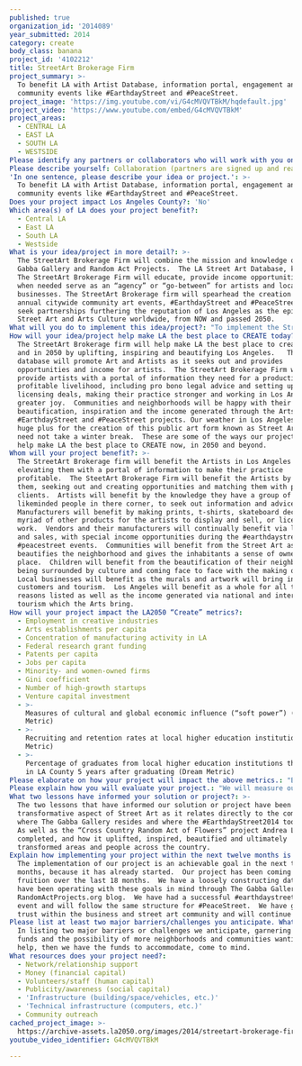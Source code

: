 ```yaml
---
published: true
organization_id: '2014089'
year_submitted: 2014
category: create
body_class: banana
project_id: '4102212'
title: StreetArt Brokerage Firm
project_summary: >-
  To benefit LA with Artist Database, information portal, engagement and
  community events like #EarthdayStreet and #PeaceStreet.
project_image: 'https://img.youtube.com/vi/G4cMVQVTBkM/hqdefault.jpg'
project_video: 'https://www.youtube.com/embed/G4cMVQVTBkM'
project_areas:
  - CENTRAL LA
  - EAST LA
  - SOUTH LA
  - WESTSIDE
Please identify any partners or collaborators who will work with you on this project.: "At its’ core, The StreetArt Brokerage firm is a collaboration between The Gabba Gallery and Random Act Projects.  This collaborative spirit has been in place for over 18 months and is slated to continue indefinitely.  We benefit from this partnership via shared knowledge, impeccable reputation, a free flow of ideas and cooperation with our shared core values. \r\n\r\nThe three factors critical to the success of our proposed collaboration are our core values and mission, our shared knowledge and free flow of ideas and our impeccable reputations and integrity as human beings and art and community advocates.\r\n"
Please describe yourself: Collaboration (partners are signed up and ready to hit the ground running!)
'In one sentence, please describe your idea or project.': >-
  To benefit LA with Artist Database, information portal, engagement and
  community events like #EarthdayStreet and #PeaceStreet.
Does your project impact Los Angeles County?: 'No'
Which area(s) of LA does your project benefit?:
  - Central LA
  - East LA
  - South LA
  - Westside
What is your idea/project in more detail?: >-
  The StreetArt Brokerage Firm will combine the mission and knowledge of The
  Gabba Gallery and Random Act Projects.  The LA Street Art Database, known as
  The StreetArt Brokerage Firm will educate, provide income opportunities and
  when needed serve as an “agency” or “go-between” for artists and local
  businesses. The StreetArt Brokerage firm will spearhead the creation of two
  annual citywide community art events, #EarthdayStreet and #PeaceStreet and
  seek partnerships furthering the reputation of Los Angeles as the epicenter of
  Street Art and Arts Culture worldwide, from NOW and passed 2050.
What will you do to implement this idea/project?: "To implement the Street Art Brokerage Firms’ projects, we will create a website and construct the database and continually update, promote and respond to opportunities for the artists.  We will have a simple outreach program, with printed information at local events and conventions to further our cause.  We will seek press coverage for our database, artists and events. We will finalize the locations for #EarthdayStreet2015 and #PeaceStreet2015, organize the participants from artist to vendors, and create downloadable maps and a calendar of events.  The StreetArt Brokerage firm will seek corporate sponsorships and further funding to ensure Los Angeles’ place in art culture worldwide. We will also promote all projects and seek out opportunities and partnerships to further this.\r\n\r\nThe LA Street Art Database, or StreetArt Brokerage Firm will encompass all Los Angeles Street Artists with a page for each and example of their work. Interested parties will be able to contact The StreetArt Brokerage Firm for information, public relations and income opportunities for the artist.  The artist will be able to access opportunities and information to benefit their practice and livelihood, including business and legal advice.\r\n\r\n#EarthdayStreet2015 will be the first of the two annual citywide community art events on April 18th and 19th following in the footsteps of #EarthdayStreet2014. Artist will be creating earth inspired work in public spaces.  The community will be able to enjoy the making of this work via a downloadable map and calendar of events.  Three main locations will be established with all the arts represented in their celebratory earth based creations and a street fair atmosphere with all participants focused on Earth Day.\r\n\r\n#PeaceStreet2015 will be the second citywide community art event on September 19th and 20th celebrating World Peace Day.  This event will be much like #EarthdayStreet, with all the participants focused on their vision and experience of Peace.  \r\n\r\nThe StreetArt Brokerage Firm will also promote Los Angeles Street Art and Art Culture worldwide and will look to partner with projects which further promote Los Angeles as a Street Art and Art Cultural epicenter, such as The Water Tank Project in New York, the national and international participation in #EarthdayStreet2015 and #PeaceStreet2015, as well as  Los Angeles being the main hub of the planned #StreetArtTriangle, and the like.\r\n"
How will your idea/project help make LA the best place to CREATE today? In 2050?: >-
  The StreetArt Brokerage firm will help make LA the best place to create today
  and in 2050 by uplifting, inspiring and beautifying Los Angeles.   The
  database will promote Art and Artists as it seeks out and provides
  opportunities and income for artists.  The StreetArt Brokerage Firm will
  provide artists with a portal of information they need for a productive and
  profitable livelihood, including pro bono legal advice and setting up
  licensing deals, making their practice stronger and working in Los Angeles a
  greater joy.  Communities and neighborhoods will be happy with their
  beautification, inspiration and the income generated through the Arts and our
  #EarthdayStreet and #PeaceStreet projects. Our weather in Los Angeles is a
  huge plus for the creation of this public art form known as Street Art, as we
  need not take a winter break.  These are some of the ways our project will
  help make LA the best place to CREATE now, in 2050 and beyond.
Whom will your project benefit?: >-
  The StreetArt Brokerage firm will benefit the Artists in Los Angeles by
  elevating them with a portal of information to make their practice
  profitable.  The SteetArt Brokerage Firm will benefit the Artists by promoting
  them, seeking out and creating opportunities and matching them with potential
  clients.  Artists will benefit by the knowledge they have a group of
  likeminded people in there corner, to seek out information and advice from.
  Manufacturers will benefit by making prints, t-shirts, skateboard decks and a
  myriad of other products for the artists to display and sell, or license their
  work.  Vendors and their manufacturers will continually benefit via licensing
  and sales, with special income opportunities during the #earthdaystreet and
  #peacestreet events.  Communities will benefit from the Street Art as it
  beautifies the neighborhood and gives the inhabitants a sense of ownership and
  place.  Children will benefit from the beautification of their neighborhoods,
  being surrounded by culture and coming face to face with the making of art. 
  Local businesses will benefit as the murals and artwork will bring in more
  customers and tourism.  Los Angeles will benefit as a whole for all the
  reasons listed as well as the income generated via national and international
  tourism which the Arts bring.
How will your project impact the LA2050 “Create” metrics?:
  - Employment in creative industries
  - Arts establishments per capita
  - Concentration of manufacturing activity in LA
  - Federal research grant funding
  - Patents per capita
  - Jobs per capita
  - Minority- and women-owned firms
  - Gini coefficient
  - Number of high-growth startups
  - Venture capital investment
  - >-
    Measures of cultural and global economic influence (“soft power”) (Dream
    Metric)
  - >-
    Recruiting and retention rates at local higher education institutions (Dream
    Metric)
  - >-
    Percentage of graduates from local higher education institutions that remain
    in LA County 5 years after graduating (Dream Metric)
Please elaborate on how your project will impact the above metrics.: "By seeking out opportunities and being a portal for those seeking to license, buy or partner with Art at its’ foundation, artist will be able to make a living via three types of income, earned, portfolio and passive.  Our planned events, #EarthdayStreet and #PeaceStreet as well as our continued promotion of Los Angeles as the Street Art and Art Culture capital of the world, will also positively address Employment in creative industries.\r\n\r\nAs we have seen throughout Los Angeles in the last 4 years, Art brings more art and creates community.  Where there is public art, coffee houses, restaurants and stores benefit and often create their own little art galleries within their walls, often beyond.\r\nSeeking opportunities for artists, manufacturers will benefit by making prints, t-shirts, skateboard decks and a myriad of other products for the artists to display and sell, or license their work. Vendors and their manufacturers will continually benefit via licensing and sales, with special income opportunities during projects like #earthdaystreet and #peacestreet events.\r\n\r\nEngaged in and support those of our artists in further funding and partnerships to hold Los Angeles as the epicenter for StreetArt and Art Culture nationwide.\r\n\r\nJobs per capita will be addressed via opportunity outreach, the scheduled #EarthdayStreet and #PeaceStreet events and the aforementioned manufacturing.\r\n\r\nIncome Equality: We create income for artists and negotiate on their behalf with corporations.  We elevate the artists and art form across the board, and have seen how low income neighborhoods will benefit from the art in their community. \r\n \r\nIndividuals will experience public art in places generally neglected, where the rents are low and be inspired to start their business in these neighborhoods, as the community revitalizes.\r\n\r\nWe continue to elevate Los Angeles as the epicenter of Street Art and Art Culture.  International tourism via Street Art is on the rise worldwide.  This will be enhanced by the #EarthdayStreet, #PeaceStreet and #StreetArtTriangle projects as well as the partnerships we will seek to maintain Los Angeles as the place to experience this public art form.\r\n\r\nAs Youth in Los Angeles experience StreetArt as Art of their generation, they look to spend their college years in the epicenter of this Art Form.\r\n\r\nThe uplifting, inspiration and beautification of low income neighborhoods will allow entrepreneurship and good will to flourish, creating opportunity.\r\n\r\n"
Please explain how you will evaluate your project.: "We will measure our success via feedback from artists and community, such as the Certificate of Recognition from City of Los Angeles District 13 Councilmember, Mitch O’Farrell for The Gabba Galleries cultural impact on the community.  \r\nWe will include the Employment in creative industries metrics via the income opportunities we help provide for our artists.  The Concentration of manufacturing activity in LA via the products created and licensed by our artists, will be measured.  Further, the measures of cultural and global economic influence (“soft power”) (Dream Metric) will be measured via the rise in income for the communities where our artists create, and Los Angeles’ rise in international Street Art tourism.  Hit’s on our websites and downloads of maps for our events will be a good indicator as well.\r\n"
What two lessons have informed your solution or project?: >-
  The two lessons that have informed our solution or project have been the
  transformative aspect of Street Art as it relates directly to the community
  where The Gabba Gallery resides and where the #EarthdayStreet2014 took place. 
  As well as the “Cross Country Random Act of Flowers” project Andrea LaHue
  completed, and how it uplifted, inspired, beautified and ultimately
  transformed areas and people across the country.
Explain how implementing your project within the next twelve months is an achievable goal.: >-
  The implementation of our project is an achievable goal in the next twelve
  months, because it has already started.  Our project has been coming into
  fruition over the last 18 months.  We have a loosely constructing database and
  have been operating with these goals in mind through The Gabba Gallery and
  RandomActProjects.org blog.  We have had a successful #earthdaystreet2014
  event and will follow the same structure for #PeaceStreet.  We have garnered
  trust within the business and street art community and will continue to do so.
Please list at least two major barriers/challenges you anticipate. What is your strategy for ensuring a successful implementation?: >-
  In listing two major barriers or challenges we anticipate, garnering more
  funds and the possibility of more neighborhoods and communities wanting our
  help, then we have the funds to accommodate, come to mind. 
What resources does your project need?:
  - Network/relationship support
  - Money (financial capital)
  - Volunteers/staff (human capital)
  - Publicity/awareness (social capital)
  - 'Infrastructure (building/space/vehicles, etc.)'
  - 'Technical infrastructure (computers, etc.)'
  - Community outreach
cached_project_image: >-
  https://archive-assets.la2050.org/images/2014/streetart-brokerage-firm/img.youtube.com/vi/G4cMVQVTBkM/hqdefault.jpg
youtube_video_identifier: G4cMVQVTBkM

---
```

